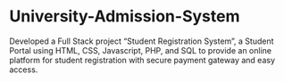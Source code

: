 # University-Admission-System
Developed a Full Stack project “Student Registration System”, a Student Portal using HTML, CSS, Javascript, PHP, and SQL to provide an online platform for student registration with secure payment gateway and easy access.
